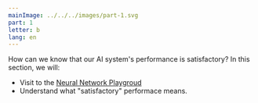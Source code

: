 ```yaml
---
mainImage: ../../../images/part-1.svg
part: 1
letter: b
lang: en
---
```


<div class="content">

How can we know that our AI system's performance is satisfactory? In this section, we will:
- Visit to the [Neural Network Playgroud](https://playground.tensorflow.org/#activation=tanh&batchSize=10&dataset=circle&regDataset=reg-plane&learningRate=0.03&regularizationRate=0&noise=0&networkShape=&seed=0.30857&showTestData=false&discretize=false&percTrainData=50&x=true&y=true&xTimesY=false&xSquared=false&ySquared=false&cosX=false&sinX=false&cosY=false&sinY=false&collectStats=false&problem=classification&initZero=false&hideText=false)
- Understand what "satisfactory" performace means.
</div>
